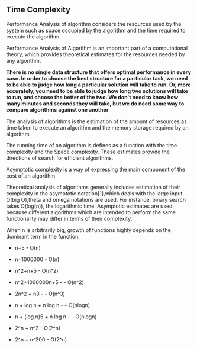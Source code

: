 ## Time Complexity

Performance Analysis of algorithm considers the resources used by the system such as space occupied by the algorithm and the time required to execute the algorithm.

Performance Analysis of Algorithm is an important part of a computational theory, which provides theoretical estimates for the resources needed by any algorithm.


**There is no single data structure that offers optimal performance in every case. In order to choose the best structure for a particular task, we need to be able to judge how long a particular solution will take to run. Or, more accurately, you need to be able to judge how long two solutions will take to run, and choose the better of the two. We don't need to know how many minutes and seconds they will take, but we do need some way to compare algorithms against one another**

The analysis of algorithms is the estimation of the amount of resources as time taken to execute an algorithm and the memory storage required by an algorithm.

The running time of an algorithm is defines as a function with the time complexity and the Space complexity. These estimates provide the directions of search for efficient algorithms. 

Asymptotic complexity is a way of expressing the main component of the cost of an algorithm

Theoretical analysis of algorithms generally includes estimation of their complexity in the asymptotic notation[1],which deals with the large input. O(big O),theta and omega notations are used. For instance, binary search takes O(log(n)), the logarithmic time. Asymptotic estimates are used because different algorithms which are intended to perform the same functionality may differ in terms of their complexity.


When n is arbitrarily big, growth of functions highly depends on the dominant term in the function:
- n+5 - O(n)

- n+1000000 - O(n)
 
- n^2+n+5 - O(n^2)

- n^2+1000000n+5 - - O(n^2)

- 2n^2 + n3 - - O(n^3)

- n + log n + n log n - - O(nlogn)

- n + (log n)5 + n log n - - O(nlogn)

- 2^n + n^2 - O(2^n)

- 2^n + n^200 - O(2^n)
